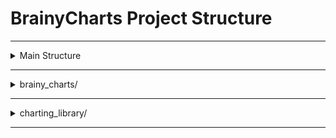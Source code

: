 # BrainyCharts Project Structure

-----------------------------------------------------------------------------------------------------------------------------------------------------

<details>
<summary>Main Structure</summary>

- **BrainyCharts/**
  - **`brainy_charts/`**: The core package for the BrainyCharts application, containing all the logic for data handling, server management, and chart rendering.
  - **`charting_library/`**: Contains the TradingView's advanced charts Library, which is like a 'black box' for us.
  - **`Docs/`**: Project documentations.
  - **`env/`**: Environment-related files, such as conda environment configurations and pip requirements.
  - **`icons/`**: Icons used in the project.
  - **`playground/`**: A testing playground.
  - **`runtime/`**: Files and Folders generated while running the app.
  - **`.gitignore`**: Git Ignores.
  - **`LICENSE`**: License.
  - **`README.md`**: Read Me.

</details>

-----------------------------------------------------------------------------------------------------------------------------------------------------

<details>
<summary>brainy_charts/</summary>

```bash
    brainy_charts/                                 # The core package for the BrainyCharts application, containing all the logic for data handling, server management, and chart rendering.
    │
    ├── __init__.py                                # Marks the `brainy_charts` directory as a Python package, allowing its modules to be imported.
    │
    ├── brainy.py                                  # The main user-facing module. It contains the `BrainyChart` class, which is the primary entry point for creating and managing charts. This class handles data processing, starts the backend server, and provides methods for interacting with the chart's features, such as drawing shapes.
    │
    ├── custom_indicators.py                       # Custom indicator/study functionalities.
    │
    ├── database.py                                # Configures the connection to the SQLite database using SQLAlchemy and manages database sessions.
    │
    ├── fast_api.py                                # The entry point for the FastAPI application. It initializes the app, configures middleware, and includes the API routes.
    │
    ├── shape.py                                   # Shaping functionalities.
    │
    ├── symbol.py                                  # Data model for the symbols displayed on the chart. It holds metadata like the ticker, name, and exchange, along with the bar data.
    │
    └── widget.py                                  # The main chart's widget constructor
```

</details>

-----------------------------------------------------------------------------------------------------------------------------------------------------

<details>
<summary>charting_library/</summary>

This package contains the TradingView Charting Library, which is the core component used to display the charts.

**This directory is like a 'black box'. Don't touch it's contents unless you know what you're doing.**

All internal JS and CSS codes of the library are inlined and minified to reduce the page load time. Files that are expected to be edited by you were not minified.

```bash
    charting_library/                              # contains all the library files.
    │
    ├── charting_library/                          # files contain an external library widget interface, they are not supposed to be edited.
    │   │
    │   ├── bundles/                               # stores library internal content and is not intended for other purposes, it should be like "black box" for you so it could be changed anytime without a notice.
    │   │
    │   ├── charting_library.js                    # is an UMD module (for backward compatibility). is an UMD module (for backward compatibility).
    │   │
    │   ├── charting_library.d.ts                  # contains TypeScript definitions for the widget interface.
    │   │
    │   ├── charting_library.cjs.js                # is an CommonJS module. is an UMD module (for backward compatibility).
    │   │
    │   ├── charting_library.esm.js                # is an native JavaScript module, see import. is an UMD module (for backward compatibility).
    │   │
    │   ├── charting_library.standalone.js         # is an iife module. is an UMD module (for backward compatibility).
    │   │
    │   ├── datafeed-api.d.ts                      # contains TypeScript definitions for the data feed interface.
    │   │
    │   └── package.json
    │
    │
    ├── datafeeds/
    │   │
    │   └── udf/                                   # contains UDF-compatible datafeed wrapper (implements Datafeed API to connect to library and UDF to connect to datafeed). Sample datafeed wrapper implements pulse real-time emulation. You are free to edit its code.
    │
    │
    └── changelog.md/
```

</details>

-----------------------------------------------------------------------------------------------------------------------------------------------------